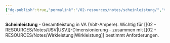 ```yaml
---
{"dg-publish":true,"permalink":"/02-resources/notes/scheinleistung/","tags":["elektrotechnik/leistung","usv/dimensionierung"],"noteIcon":"","updated":"2025-09-05T10:25:40.000+02:00"}
---
```



**Scheinleistung** - Gesamtleistung in VA (Volt-Ampere).
Wichtig für [[02 - RESOURCES/Notes/USV\|USV]]-Dimensionierung - zusammen mit [[02 - RESOURCES/Notes/Wirkleistung\|Wirkleistung]] bestimmt Anforderungen.